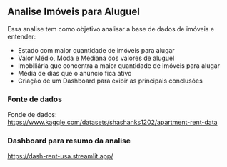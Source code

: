 ## Analise Imóveis para Aluguel

Essa analise tem como objetivo analisar a base de dados de imóveis e entender:

* Estado com maior quantidade de imóveis para alugar
* Valor Médio, Moda e Mediana dos valores de aluguel
* Imobiliária que concentra a maior quantidade de imóveis para alugar
* Média de dias que o anúncio fica ativo
* Criação de um Dashboard para exibir as principais conclusões

### Fonte de dados

Fonde de dados: https://www.kaggle.com/datasets/shashanks1202/apartment-rent-data


### Dashboard para resumo da analise

https://dash-rent-usa.streamlit.app/
